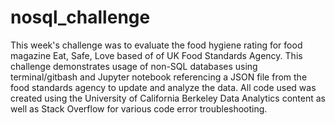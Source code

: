 # nosql_challenge

This week's challenge was to evaluate the food hygiene rating for food magazine Eat, Safe, Love based of of UK Food Standards Agency. This challenge demonstrates usage of non-SQL databases using terminal/gitbash and Jupyter notebook referencing a JSON file from the food standards agency to update and analyze the data. All code used was created using the University of California Berkeley Data Analytics content as well as Stack Overflow for various code error troubleshooting.